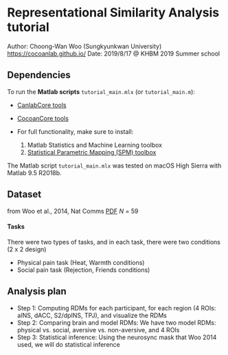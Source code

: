 # Representational Similarity Analysis tutorial

Author: Choong-Wan Woo (Sungkyunkwan University) https://cocoanlab.github.io/
Date: 2019/8/17 @ KHBM 2019 Summer school

## Dependencies

To run the **Matlab scripts** `tutorial_main.mlx` (or `tutorial_main.m`): 

+ [CanlabCore tools](https://github.com/canlab/CanlabCore)
+ [CocoanCore tools](https://github.com/cocoanlab/cocoanCORE) 

+ For full functionality, make sure to install:
	1. Matlab Statistics and Machine Learning toolbox
	2. [Statistical Parametric Mapping (SPM) toolbox](https://www.fil.ion.ucl.ac.uk/spm/) 

The Matlab script `tutorial_main.mlx` was tested on macOS High Sierra with Matlab 9.5 R2018b.


## Dataset
from Woo et al., 2014, Nat Comms [PDF](https://cocoanlab.github.io/pdfs/Woo_2014_NatComms.pdf)
_N_ = 59

#### Tasks
There were two types of tasks, and in each task, there were two conditions (2 x 2 design)
- Physical pain task (Heat, Warmth conditions)
- Social pain task (Rejection, Friends conditions)

## Analysis plan
- Step 1: Computing RDMs for each participant, for each region (4 ROIs: aINS, dACC, S2/dpINS, TPJ),  and visualize the RDMs
- Step 2: Comparing brain and model RDMs: We have two model RDMs: physical vs. social, aversive vs. non-aversive, and 4 ROIs
- Step 3: Statistical inference: Using the neurosync mask that Woo 2014 used, we will do statistical inference
